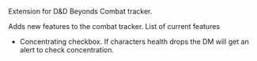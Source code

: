 Extension for D&D Beyonds Combat tracker.

Adds new features to the combat tracker. List of current features

- Concentrating checkbox. If characters health drops the DM will get an alert to check concentration.
